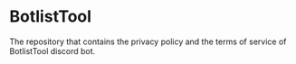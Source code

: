 # BotlistTool
The repository that contains the privacy policy and the terms of service of BotlistTool discord bot.
